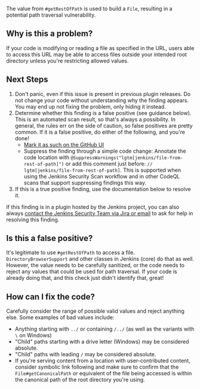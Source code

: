 The value from `#getRestOfPath` is used to build a `File`, resulting in a potential path traversal vulnerability.

## Why is this a problem?

If your code is modifying or reading a file as specified in the URL, users able to access this URL may be able to access files outside your intended root directory unless you're restricting allowed values.

## Next Steps

<!-- Generic section used in all findings -->

1. Don't panic, even if this issue is present in previous plugin releases. Do not change your code without understanding why the finding appears. You may end up not fixing the problem, only hiding it instead.
2. Determine whether this finding is a false positive (see guidance below). This is an automated scan result, so that's always a possibility. In general, the rules err on the side of caution, so false positives are pretty common. If it is a false positive, do either of the following, and you're done!
    * [Mark it as such on the GitHub UI](https://docs.github.com/en/code-security/code-scanning/automatically-scanning-your-code-for-vulnerabilities-and-errors/managing-code-scanning-alerts-for-your-repository#dismissing--alerts)
    * Suppress the finding through a simple code change:
      Annotate the code location with `@SuppressWarnings("lgtm[jenkins/file-from-rest-of-path]")` or add this comment just before: `// lgtm[jenkins/file-from-rest-of-path]`.
      This is supported when using the Jenkins Security Scan workflow and in other CodeQL scans that support suppressing findings this way.
3. If this is a true positive finding, use the documentation below to resolve it.

If this finding is in a plugin hosted by the Jenkins project, you can also always [contact the Jenkins Security Team via Jira or email](https://www.jenkins.io/security/#reporting-vulnerabilities) to ask for help in resolving this finding.

## Is this a false positive?

It's legitimate to use `#getRestOfPath` to access a file. `DirectoryBrowserSupport` and other classes in Jenkins (core) do that as well. However, the value needs to be carefully sanitized, or the code needs to reject any values that could be used for path traversal. If your code is already doing that, and this check just didn't identify that, great!

## How can I fix the code?

Carefully consider the range of possible valid values and reject anything else. Some examples of bad values include:

* Anything starting with `../` or containing `/../` (as well as the variants with `\` on Windows)
* "Child" paths starting with a drive letter (Windows) may be considered absolute.
* "Child" paths with leading `/` may be considered absolute.
* If you're serving content from a location with user-contributed content, consider symbolic link following and make sure to confirm that the `File#getCanonicalPath` or equivalent of the file being accessed is within the canonical path of the root directory you're using.

